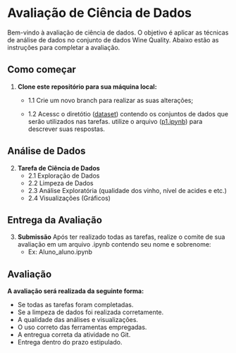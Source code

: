 # Avaliação de Ciência de Dados

Bem-vindo à avaliação de ciência de dados. O objetivo é aplicar as técnicas de análise de dados no conjunto de dados Wine Quality. Abaixo estão as instruções para completar a avaliação.

## Como começar
1. **Clone este repositório para sua máquina local:**
   -  1.1 Crie um novo branch para realizar as suas alterações;

   -  1.2 Acessc o diretótio ([dataset](https://github.com/claytontey/DS_Unesp/blob/main/aulas/GitHub_1.pdf)) contendo os conjuntos de dados que serão utilizados nas tarefas. utilize o arquivo ([p1.ipynb](https://github.com/claytontey/DS_Unesp/blob/main/P1/p1.ipynb)) para descrever suas respostas.
 
## Análise de Dados
2. **Tarefa de Ciência de Dados**
   - 2.1 Exploração de Dados
   - 2.2 Limpeza de Dados
   - 2.3 Análise Exploratória (qualidade dos vinho, nível de acides e etc.)
   - 2.4 Visualizações (Gráficos)


## Entrega da Avaliação
3. **Submissão**
Após ter realizado todas as tarefas, realize o comite de sua avaliação em um arquivo .ipynb contendo seu nome e sobrenome:
   - Ex: Aluno_aluno.ipynb


## Avaliação
**A avaliação será realizada da seguinte forma:**
- Se todas as tarefas foram completadas.
- Se a limpeza de dados foi realizada corretamente.
- A qualidade das análises e visualizações.
- O uso correto das ferramentas empregadas.
- A entregua correta da atividade no Git.
- Entrega dentro do prazo estipulado.
